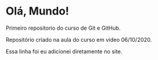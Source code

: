 # Olá, Mundo!
 Primeiro repositorio do curso de Git e GitHub.
 
 Repositório criado na aula do curso em video 06/10/2020.
 
Essa linha foi eu adicionei diretamente no site.
